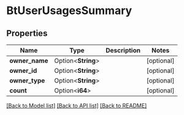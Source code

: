 # BtUserUsagesSummary

## Properties

Name | Type | Description | Notes
------------ | ------------- | ------------- | -------------
**owner_name** | Option<**String**> |  | [optional]
**owner_id** | Option<**String**> |  | [optional]
**owner_type** | Option<**String**> |  | [optional]
**count** | Option<**i64**> |  | [optional]

[[Back to Model list]](../README.md#documentation-for-models) [[Back to API list]](../README.md#documentation-for-api-endpoints) [[Back to README]](../README.md)


